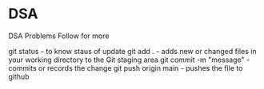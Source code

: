 # DSA
DSA Problems
Follow for more

git status - to know staus of update
git add . - adds new or changed files in your working directory to the Git staging area
git commit -m "message" - commits or records the change 
git push origin main - pushes the file to github